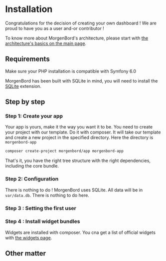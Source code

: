 # Installation

Congratulations for the decision of creating your own dashboard ! We are proud to have you as a user and-or contributor !

To know more about MorgenBord's architecture, please start with [the architecture's basics on the main page](/#architecture).

## Requirements

Make sure your PHP installation is compatible with Symfony 6.0

MorgenBord has been built with SQLite in mind, you will need to install the [SQLite](https://www.php.net/manual/en/book.pdo-sqlite.php) extension.

## Step by step

### Step 1: Create your app

Your app is yours, make it the way you want it to be. You need to create your project with our template. Do it with composer. It will take our template and create a new project in the specified directory. Here the directory is `morgenbord-app`

```sh
composer create-project morgenbord/app morgenbord-app
```

That's it, you have the right tree structure with the right dependencies, including the core bundle.

### Step 2: Configuration

There is nothing to do ! MorgenBord uses SQLite. All data will be in `var/data.db`. There is nothing to do here.

### Step 3 : Setting the first user

### Step 4 : Install widget bundles

Widgets are installed with composer. You cna get a list of official widgets with [the widgets page](/Widgets/README).


## Other matter